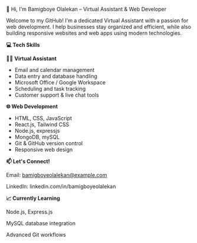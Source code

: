 👋 Hi, I'm Bamigboye Olalekan – Virtual Assistant & Web Developer

Welcome to my GitHub! I'm a dedicated Virtual Assistant with a passion for web development. I help businesses stay organized and efficient, while also building responsive websites and web apps using modern technologies.

**💻 Tech Skills**

🧑‍💼 **Virtual Assistant**

-  Email and calendar management
-  Data entry and database handling
-  Microsoft Office / Google Workspace
-  Scheduling and task tracking
-  Customer support & live chat tools

**🌐 Web Development**

-  HTML, CSS, JavaScript
-  React.js, Tailwind CSS
-  Node.js, expressjs
-  MongoDB, mySQL
-  Git & GitHub version control
-  Responsive web design

**📫 Let's Connect!**

Email: bamigboyeolalekan@example.com

LinkedIn: linkedin.com/in/bamigboyeolalekan

**📈 Currently Learning**

Node.js, Express.js

MySQL database integration

Advanced Git workflows
